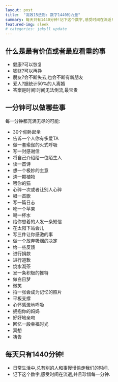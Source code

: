 ```yaml
---
layout: post
title:  "高效15法则: 数字1440的力量"
summary: 每天只有1440分钟!记下这个数字,感受时间在流逝!
featured-img: sleek
# categories: jekyll update
---
```

## 什么是最有价值或者最应看重的事 ##

  * 健康?可以恢复
  * 钱财?可以再挣
  * 朋友?会不断失去,也会不断有新朋友
  * 爱人?据统计50%的人离婚
  * 答案是时间!时间无法倒流,最宝贵

## 一分钟可以做哪些事 ##

每一分钟都充满无尽的可能:

  * 30个仰卧起坐
  * 告诉一个人你有多爱TA
  * 做一套瑜伽的火式呼吸
  * 写一封感谢信
  * 将自己介绍给一位陌生人
  * 读一首诗
  * 想一个极妙的主意
  * 浇一颗植物
  * 喂你的猫
  * 心碎一次或者让别人心碎
  * 唱一首歌
  * 写一篇日志
  * 吃一个苹果
  * 喝一杯水
  * 给你想着的人发一条短信
  * 在太阳下站会儿
  * 写三件让你感激的事
  * 做一个放弃吸烟的决定
  * 给一些反馈
  * 进行捐款
  * 进行道歉
  * 烧水沏茶
  * 发一条积极的推特
  * 做白日梦
  * 微笑
  * 拍一张会成为记忆的照片
  * 平板支撑
  * 心怀感激地呼吸
  * 拥抱你的妈妈
  * 好好地亲吻
  * 回忆一段幸福时光
  * 冥想
  * 祷告

## 每天只有1440分钟! ##

  * 日常生活中,总有别的人和事慢慢偷走我们的时间.
  * 记下这个数字,感受时间在流逝,并且珍惜每一分钟.
